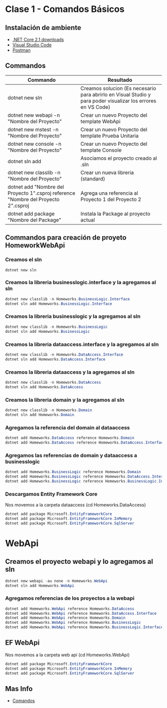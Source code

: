 # Clase 1 - Comandos Básicos

## Instalación de ambiente

* [.NET Core 2.1 downloads](https://www.microsoft.com/net/download/dotnet-core/2.1)
* [Visual Studio Code](https://code.visualstudio.com/Download)
* [Postman](https://www.getpostman.com/apps)

## Commandos
Commando | Resultado
------------ | -------------
dotnet new sln| Creamos solucion (Es necesario para abrirlo en Visual Studio y para poder visualizar los errores en VS Code)
dotnet new webapi -n "Nombre del Proyecto"| Crear un nuevo Proyecto del template WebApi
dotnet new mstest -n "Nombre del Proyecto"| Crear un nuevo Proyecto del template Prueba Unitaria
dotnet new console -n "Nombre del Proyecto"| Crear un nuevo Proyecto del template Console
dotnet sln add | Asociamos el proyecto creado al .sln
dotnet new classlib -n "Nombre del Proyecto"| Crear un nueva libreria (standard)
dotnet add "Nombre del Proyecto 1".csproj reference "Nombre del Proyecto 2".csproj| Agrega una referencia al Proyecto 1 del Proyecto 2
dotnet add package "Nombre del Package" | Instala la Package al proyecto actual

## Commandos para creación de proyeto HomeworkWebApi

### Creamos el sln

```
dotnet new sln
```

### Creamos la libreria businesslogic.interface y la agregamos al sln

```PowerShell
dotnet new classlib -n Homeworks.BusinessLogic.Interface
dotnet sln add Homeworks.BusinessLogic.Interface
```

### Creamos la libreria businesslogic y la agregamos al sln

```PowerShell
dotnet new classlib -n Homeworks.BusinessLogic
dotnet sln add Homeworks.BusinessLogic
```

### Creamos la libreria dataaccess.interface y la agregamos al sln

```PowerShell
dotnet new classlib -n Homeworks.DataAccess.Interface
dotnet sln add Homeworks.DataAccess.Interface
```

### Creamos la libreria dataaccess y la agregamos al sln

```PowerShell
dotnet new classlib -n Homeworks.DataAccess
dotnet sln add Homeworks.DataAccess
```

### Creamos la libreria domain y la agregamos al sln

```PowerShell
dotnet new classlib -n Homeworks.Domain
dotnet sln add Homeworks.Domain
```

### Agregamos la referencia del domain al dataaccess

```PowerShell
dotnet add Homeworks.DataAccess reference Homeworks.Domain
dotnet add Homeworks.DataAccess reference Homeworks.DataAccess.Interface
```

### Agregamos las referencias de domain y dataaccess a businesslogic

```PowerShell
dotnet add Homeworks.BusinessLogic reference Homeworks.Domain
dotnet add Homeworks.BusinessLogic reference Homeworks.DataAccess.Interface
dotnet add Homeworks.BusinessLogic reference Homeworks.BusinessLogic.Interface
```

### Descargamos Entity Framework Core

Nos movemos a la carpeta dataaccess (cd Homeworks.DataAccess)

```PowerShell
dotnet add package Microsoft.EntityFrameworkCore
dotnet add package Microsoft.EntityFrameworkCore.InMemory
dotnet add package Microsoft.EntityFrameworkCore.SqlServer
```

# WebApi

## Creamos el proyecto webapi y lo agregamos al sln

```PowerShell
dotnet new webapi -au none -n Homeworks.WebApi
dotnet sln add Homeworks.WebApi
```

### Agregamos referencias de los proyectos a la webapi

```PowerShell
dotnet add Homeworks.WebApi reference Homeworks.DataAccess
dotnet add Homeworks.WebApi reference Homeworks.DataAccess.Interface
dotnet add Homeworks.WebApi reference Homeworks.Domain
dotnet add Homeworks.WebApi reference Homeworks.BusinessLogic
dotnet add Homeworks.WebApi reference Homeworks.BusinessLogic.Interface
```

## EF WebApi

Nos movemos a la carpeta web api (cd Homeworks.WebApi)

```PowerShell
dotnet add package Microsoft.EntityFrameworkCore
dotnet add package Microsoft.EntityFrameworkCore.InMemory
dotnet add package Microsoft.EntityFrameworkCore.SqlServer
```

## Mas Info

* [Comandos](https://docs.microsoft.com/es-es/dotnet/core/tools/dotnet?tabs=netcore21)
